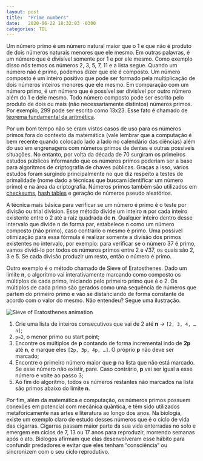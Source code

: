 ```yaml
---
layout: post
title:  "Prime numbers"
date:   2020-06-22 18:32:03 -0300
categories: TIL
---
```

Um número primo é um número natural maior que o 1 e que não é produto de dois números naturais menores que ele mesmo. Em outras palavras, é um número que é divisível somente por 1 e por ele mesmo. Como exemplo disso nós temos os números 2, 3, 5, 7, 11 e a lista segue. Quando um número não é primo, podemos dizer que ele é composto. Um número composto é um inteiro positivo que pode ser formado pela multiplicação de dois números inteiros menores que ele mesmo. Em comparação com um número primo, é um número que é possível ser divisível por outro número além do 1 e dele mesmo. Todo número composto pode ser escrito pelo produto de dois ou mais (não necessariamente distintos) números primos. Por exemplo, 299 pode ser escrito como 13x23. Esse fato é chamado de [teorema fundamental da aritmética](https://en.wikipedia.org/wiki/Fundamental_theorem_of_arithmetic).

Por um bom tempo não se eram vistos casos de uso para os números primos fora do contexto da matemática (vale lembrar que a computação é bem recente quando colocado lado a lado no calendário das ciências) além do uso em engrenagens com números primos de dentes e outras possíveis situações. No entanto, por volta da década de 70 surgiram os primeiros estudos públicos informando que os números primos poderiam ser a base para algoritmos de criptografía de chaves públicas. Graças a isso, vários estudos foram surgindo principalmente no que diz respeito a testes de primalidade (nome dado a técnicas que buscam identificar um número primo) e na área da criptografia. Números primos também são utilizados em [checksums](https://en.wikipedia.org/wiki/Checksum), [hash tables](https://en.wikipedia.org/wiki/Hash_table) e geração de números pseudo aleatórios.

A técnica mais básica para verificar se um número é primo é o teste por divisão ou trial division. Esse método divide um inteiro __n__ por cada inteiro existente entre o 2 até a raiz quadrada de __n__. Qualquer inteiro dentro desse intervalo que divide n de forma par, estabelece n como um número composto (não primo), caso contrário o mesmo é primo. Uma possível otimização para essa fórmula é realizar somente a divisão dos primos existentes no intervalo, por exemplo: para verificar se o número 37 é primo, vamos dividi-lo por todos os números primos entre 2 e √37, os quais são 2, 3 e 5. Se cada divisão produzir um resto, então o número é primo.

Outro exemplo é o método chamado de Sieve of Eratosthenes. Dado um limite __n__, o algoritmo vai interativamente marcando como composto os múltiplos de cada primo, iniciando pelo primeiro primo que é o 2. Os múltiplos de cada primo são gerados como uma sequência de números que partem do primeiro primo e vão se distanciando de forma constante de acordo com o valor do mesmo. Não entendeu? Segue uma ilustração.

![Sieve of Eratosthenes animation](https://upload.wikimedia.org/wikipedia/commons/b/b9/Sieve_of_Eratosthenes_animation.gif)


1. Crie uma lista de inteiros consecutivos que vai de 2 até __n__ -> `[2, 3, 4, … n]`;
2. `p=2`, o menor primo ou start point;
3. Encontre os múltiplos de __p__ contando de forma incremental indo de __2p__ até __n__, e marque eles `[2p, 3p, 4p, …]`. O próprio __p__ não deve ser marcado;
4. Encontre o primeiro número maior que __p__ na lista que não está marcado. Se esse número não existir, pare. Caso contrário, __p__ vai ser igual a esse número e volte ao passo 3;
5. Ao fim do algoritmo, todos os números restantes não marcados na lista são primos abaixo do limite __n__.

Por fim, além da matemática e computação, os números primos possuem conexões em potencial com mecânica quântica, e têm sido utilizados metaforicamente nas artes e literatura ao longo dos anos. Na biologia, existe um exemplo claro de estudo desses números que é o ciclo de vida das cigarras. Cigarras passam maior parte da sua vida enterradas no solo e emergem em ciclos de 7, 13 ou 17 anos para reproduzir, morrendo semanas após o ato. Biólogos afirmam que elas desenvolveram esse hábito para confundir predadores e evitar que eles tenham “consciência” ou sincronizem com o seu ciclo reprodutivo.
